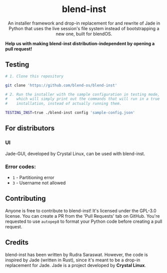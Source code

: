 <div align="center">
    <h1>blend-inst</h1>
</div>

<div align="center">
    <p>An installer framework and drop-in replacement for and rewrite of Jade in Python that uses the live session's file system instead of bootstrapping a new one, built for blendOS.</p>
</div>

**Help us with making blend-inst distribution-independent by opening a pull request!**

## Testing

```sh
# 1. Clone this repository

git clone 'https://github.com/blend-os/blend-inst'

# 2. Run the installer with the sample configuration in testing mode,
#    which will simply print out the commands that will run in a true
#    installation, instead of actually running them.

TESTING_INST=true ./blend-inst config 'sample-config.json'
```

## For distributors

### UI

Jade-GUI, developed by Crystal Linux, can be used with blend-inst.

### Error codes:

* `1` - Partitioning error
* `3` - Username not allowed

## Contributing

Anyone is free to contribute to blend-inst! It's licensed under the GPL-3.0 license. You can create a PR from the 'Pull Requests' tab on GitHub. You're requested to use `autopep8` to format your Python code before creating a pull request.

## Credits

blend-inst has been written by Rudra Saraswat. However, the code is inspired by Jade (written in Rust), since it's meant to be a drop-in replacement for Jade. Jade is a project developed by **Crystal Linux**.
